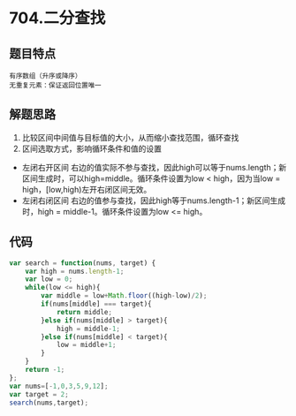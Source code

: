 # 704.二分查找
## 题目特点

    有序数组（升序或降序）
    无重复元素：保证返回位置唯一

## 解题思路

  1. 比较区间中间值与目标值的大小，从而缩小查找范围，循环查找
  2. 区间选取方式，影响循环条件和值的设置

   * 左闭右开区间
    右边的值实际不参与查找，因此high可以等于nums.length；新区间生成时，可以high=middle。循环条件设置为low < high，因为当low = high，[low,high)左开右闭区间无效。
   * 左闭右闭区间
    右边的值参与查找，因此high等于nums.length-1；新区间生成时，high = middle-1。循环条件设置为low <= high。

## 代码
```javascript
var search = function(nums, target) {
    var high = nums.length-1;
    var low = 0;
    while(low <= high){
        var middle = low+Math.floor((high-low)/2);
        if(nums[middle] === target){
            return middle;
        }else if(nums[middle] > target){
            high = middle-1;
        }else if(nums[middle] < target){
            low = middle+1;
        }
    }
    return -1;
};
var nums=[-1,0,3,5,9,12];
var target = 2;
search(nums,target);
```